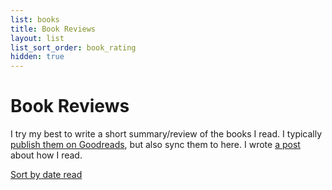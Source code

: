 ```yaml
---
list: books
title: Book Reviews
layout: list
list_sort_order: book_rating
hidden: true
---
```


# Book Reviews

I try my best to write a short summary/review of the books I read. I typically
[publish them on
Goodreads](https://www.goodreads.com/user/show/38623347-simon-eskildsen), but
also sync them to here. I wrote [a post](/read/) about how I read.

[Sort by date read](/books/)
